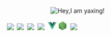 <div align="center">
   <picture>
      &nbsp;&nbsp;&nbsp;&nbsp;&nbsp;&nbsp;&nbsp;&nbsp;&nbsp;&nbsp;&nbsp;&nbsp;&nbsp;
      &nbsp;&nbsp;&nbsp;&nbsp;&nbsp;&nbsp;&nbsp;&nbsp;&nbsp;&nbsp;&nbsp;&nbsp;&nbsp;
      &nbsp;&nbsp;&nbsp;&nbsp;&nbsp;&nbsp;&nbsp;&nbsp;
      <source media="(prefers-color-scheme: dark)" srcset="https://readme-typing-svg.demolab.com?font=Playwrite+HU&weight=400&size=20&pause=1000&color=FFFFFF&vCenter=true&random=false&width=435&height=31&lines=Hey%2CI+am+yaxingson!%F0%9F%91%8B">
      <source media="(prefers-color-scheme: light)" srcset="https://readme-typing-svg.demolab.com?font=Playwrite+HU&weight=400&size=20&pause=1000&color=666666&vCenter=true&random=false&width=435&height=31&lines=Hey%2CI+am+yaxingson!%F0%9F%91%8B">
      <img alt="Hey,I am yaxing!" src="">
   </picture>
   <br /><br />
   <div>
      <code><img height="20" src="https://skillicons.dev/icons?i=html"></code>&nbsp;
      <code><img height="20" src="https://skillicons.dev/icons?i=css"></code>&nbsp;
      <code><img height="20" src="https://skillicons.dev/icons?i=javascript"></code>&nbsp;
      <code><img height="20" src="https://skillicons.dev/icons?i=vite"></code>&nbsp;
      <code><img height="20" src="https://raw.githubusercontent.com/github/explore/80688e429a7d4ef2fca1e82350fe8e3517d3494d/topics/vue/vue.png"></code>
      <code><img height="20" src="https://raw.githubusercontent.com/github/explore/80688e429a7d4ef2fca1e82350fe8e3517d3494d/topics/nodejs/nodejs.png"></code>&nbsp;
      <code><img height="20" src="https://www.vectorlogo.zone/logos/git-scm/git-scm-icon.svg"></code>&nbsp;
      &nbsp;&nbsp;&nbsp;
   </div>
   <br /><br />
   <div>
      <img src="https://img.shields.io/badge/-blog-%23f6f8fa?style=for-the-badge&logo=about.me&labelColor=gray" alt="" />&nbsp;&nbsp;&nbsp;&nbsp;&nbsp;
      <img src="https://img.shields.io/badge/-juejin-%23f6f8fa?style=for-the-badge&logo=juejin&labelColor=%231e80ff&logoColor=white" alt="" />&nbsp;&nbsp;&nbsp;&nbsp;&nbsp;
      <img src="https://img.shields.io/badge/-bilibili-%23f6f8fa?style=for-the-badge&logo=bilibili&labelColor=%2300a1d6&logoColor=white" alt="" />&nbsp;&nbsp;&nbsp;&nbsp;&nbsp;
      <img src="https://img.shields.io/badge/-tiktok-%23f6f8fa?style=for-the-badge&logo=tiktok&labelColor=%23090909&logoColor=white" alt="" />&nbsp;&nbsp;&nbsp;&nbsp;&nbsp;
      <img src="https://img.shields.io/badge/-bluesky-%23f6f8fa?style=for-the-badge&logo=bluesky&labelColor=rgb(0%2C%20133%2C%20255)&logoColor=white" alt="" />&nbsp;&nbsp;&nbsp;&nbsp;&nbsp;
      <img src="https://img.shields.io/badge/-wechat-%23f6f8fa?style=for-the-badge&logo=wechat&labelColor=%2307c160&logoColor=white" alt="" />
   </div>
</div>



